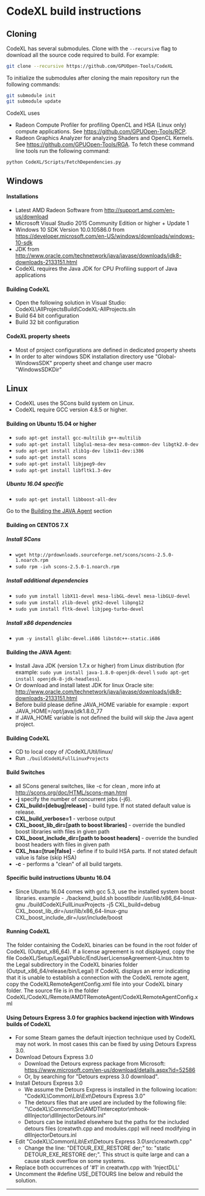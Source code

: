 CodeXL build instructions
===========================

## Cloning
CodeXL has several submodules. Clone with the `--recursive` flag to download all the source code required to build. For example:

```bash
git clone --recursive https://github.com/GPUOpen-Tools/CodeXL
```

To initialize the submodules after cloning the main repository run the following commands:

```bash
git submodule init
git submodule update
```

CodeXL uses
* Radeon Compute Profiler for profiling OpenCL and HSA (Linux only) compute applications. See https://github.com/GPUOpen-Tools/RCP.
* Radeon Graphics Analyzer for analyzing Shaders and OpenCL Kernels. See https://github.com/GPUOpen-Tools/RGA.
To fetch these command line tools run the following command:
```bash
python CodeXL/Scripts/FetchDependencies.py
```

## Windows

#### Installations
* Latest AMD Radeon Software from http://support.amd.com/en-us/download
* Microsoft Visual Studio 2015 Community Edition or higher + Update 1
* Windows 10 SDK Version 10.0.10586.0 from https://developer.microsoft.com/en-US/windows/downloads/windows-10-sdk
* JDK from http://www.oracle.com/technetwork/java/javase/downloads/jdk8-downloads-2133151.html
 * CodeXL requires the Java JDK for CPU Profiling support of Java applications


#### Building CodeXL
* Open the following solution in Visual Studio: CodeXL\AllProjectsBuild\CodeXL-AllProjects.sln
* Build 64 bit configuration
* Build 32 bit configuration

#### CodeXL property sheets
* Most of project configurations are defined in dedicated property sheets
* In order to alter windows SDK installation directory use "Global-WindowsSDK" property sheet and change user macro "WindowsSDKDir"

## Linux

* CodeXL uses the SCons build system on Linux.
* CodeXL require GCC version 4.8.5 or higher. 

#### Building on Ubuntu 15.04 or higher
* `sudo apt-get install gcc-multilib g++-multilib`
* `sudo apt-get install libglu1-mesa-dev mesa-common-dev libgtk2.0-dev`
* `sudo apt-get install zlib1g-dev libx11-dev:i386`
* `sudo apt-get install scons`
* `sudo apt-get install libjpeg9-dev`
* `sudo apt-get install libfltk1.3-dev`

##### Ubuntu 16.04 specific 
* `sudo apt-get install libboost-all-dev`

 Go to the [Building the JAVA Agent](#Building-the-JAVA-Agent) section

#### Building on CENTOS 7.X

##### Install SCons
* `wget http://prdownloads.sourceforge.net/scons/scons-2.5.0-1.noarch.rpm`
* `sudo rpm -ivh scons-2.5.0-1.noarch.rpm`

##### Install additional dependencies  
* `sudo yum install libX11-devel mesa-libGL-devel mesa-libGLU-devel`
* `sudo yum install zlib-devel gtk2-devel libpng12`
* `sudo yum install fltk-devel libjpeg-turbo-devel`

##### Install x86 dependencies
* `yum -y install glibc-devel.i686 libstdc++-static.i686`

#### Building the JAVA Agent: <a id="Building-the-JAVA-Agent"></a>
* Install Java JDK (version 1.7.x or higher) from Linux distribution (for example: `sudo yum install java-1.8.0-openjdk-devel` \ `sudo apt-get install openjdk-8-jdk-headless`).
* Or download and install latest JDK for linux Oracle site: http://www.oracle.com/technetwork/java/javase/downloads/jdk8-downloads-2133151.html
*  Before build please define JAVA\_HOME variable for example : export JAVA\_HOME=/opt/java/jdk1.8.0\_77
* If JAVA\_HOME variable is not defined the build will skip the Java agent project.

#### Building CodeXL
* CD to local copy of /CodeXL/Util/linux/
* Run `./buildCodeXLFullLinuxProjects`

#### Build Switches
* all SCons general switches, like -c for clean , more info at http://scons.org/doc/HTML/scons-man.html
* __-j__ specify the number of concurrent jobs (-j6).
* __CXL\_build=[debug|release]__ - build type. If not stated default value is release.
* __CXL\_build\_verbose=1__ - verbose output
* __CXL\_boost\_lib\_dir=[path to boost libraries]__ - override the bundled boost libraries with files in given path
* __CXL\_boost\_include\_dir=[path to boost headers]__ - override the bundled boost headers with files in given path
* __CXL\_hsa=[true|false]__ - define if to build HSA parts. If not stated default value is false (skip HSA)
* __-c__ - performs a "clean" of all build targets.

#### Specific build instructions Ubuntu 16.04
* Since Ubuntu 16.04 comes with gcc 5.3, use the installed system boost libraries. example -
./backend\_build.sh boostlibdir /usr/lib/x86\_64-linux-gnu
./buildCodeXLFullLinuxProjects -j5 CXL\_build=debug CXL\_boost\_lib\_dir=/usr/lib/x86\_64-linux-gnu CXL\_boost\_include\_dir=/usr/include/boost

#### Running CodeXL
The folder containing the CodeXL binaries can be found in the root folder of CodeXL (Output_x86_64). 
If a license agreement is not displayed, copy the file CodeXL/Setup/Legal/Public/EndUserLicenseAgreement-Linux.htm to the Legal subdirectory in the CodeXL binaries folder (Output_x86_64/release/bin/Legal)
If CodeXL displays an error indicating that it is unable to establish a connection with the CodeXL remote agent, copy the CodeXLRemoteAgentConfig.xml file into your CodeXL binary folder. The source file is in the folder CodeXL/CodeXL/Remote/AMDTRemoteAgent/CodeXLRemoteAgentConfig.xml

#### Using Detours Express 3.0 for graphics backend injection with Windows builds of CodeXL
* For some Steam games the default injection technique used by CodeXL may not work. In most cases this can be fixed by using Detours Express 3.0.
* Download Detours Express 3.0
  * Download the Detours express package from Microsoft: https://www.microsoft.com/en-us/download/details.aspx?id=52586
  * Or, by searching for "Detours express 3.0 download".
* Install Detours Express 3.0
  * We assume the Detours Express is installed in the following location: "CodeXL\Common\Lib\Ext\Detours Express 3.0"
  * The detours files that are used are included by the following file: "\CodeXL\Common\Src\AMDTInterceptor\mhook-dllInjector\dllInjectorDetours.inl"
  * Detours can be installed elsewhere but the paths for the included detours files (creatwth.cpp and modules.cpp) will need modifying in dllInjectorDetours.inl
* Edit "CodeXL\Common\Lib\Ext\Detours Express 3.0\src\creatwth.cpp"
  * Change the line: "DETOUR_EXE_RESTORE der;" to: "static DETOUR_EXE_RESTORE der;". This struct is quite large and can a cause stack overflow on some systems.
* Replace both occurrences of '#1' in creatwth.cpp with 'InjectDLL'
* Uncomment the #define USE_DETOURS line below and rebuild the solution.

----------
